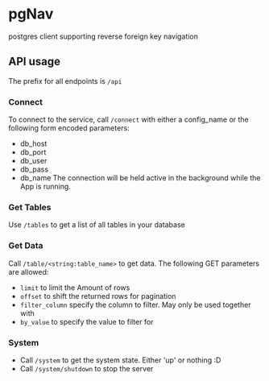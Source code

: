 # pgNav
postgres client supporting reverse foreign key navigation

## API usage
The prefix for all endpoints is `/api`
### Connect
To connect to the service, call `/connect` with either a config_name or the following form encoded parameters:
- db_host
- db_port
- db_user
- db_pass
- db_name
The connection will be held active in the background while the App is running.

### Get Tables
Use `/tables` to get a list of all tables in your database

### Get Data
Call `/table/<string:table_name>` to get data. The following GET parameters are allowed:
- `limit` to limit the Amount of rows
- `offset` to shift the returned rows for pagination
- `filter_column` specify the column to filter. May only be used together with
- `by_value` to specify the value to filter for

### System
- Call `/system` to get the system state. Either 'up' or nothing :D
- Call `/system/shutdown` to stop the server